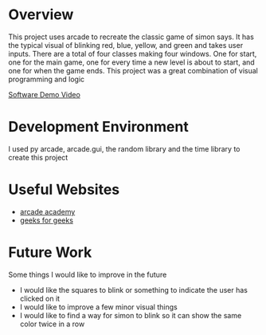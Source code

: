 # Overview

This project uses arcade to recreate the classic game of simon says. It has the typical visual of blinking red, blue, yellow, and green and takes user inputs. There are a total of four classes making four windows. One for start, one for the main game, one for every time a new level is about to start, and one for when the game ends. This project was a great combination of visual programming and logic

[Software Demo Video](https://youtu.be/4QSlyJV-Lu8)

# Development Environment

I used py arcade, arcade.gui, the random library and the time library to create this project

# Useful Websites

* [arcade academy](https://api.arcade.academy/en/stable/tutorials/views/index.html)
* [geeks for geeks](https://www.geeksforgeeks.org/python-arcade-adding-buttons/)

# Future Work

Some things I would like to improve in the future
* I would like the squares to blink or something to indicate the user has clicked on it
* I would like to improve a few minor visual things
* I would like to find a way for simon to blink so it can show the same color twice in a row
